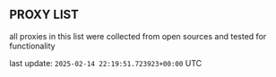 ## PROXY LIST

all proxies in this list were collected from open sources and tested for functionality

last update: `2025-02-14 22:19:51.723923+00:00` UTC